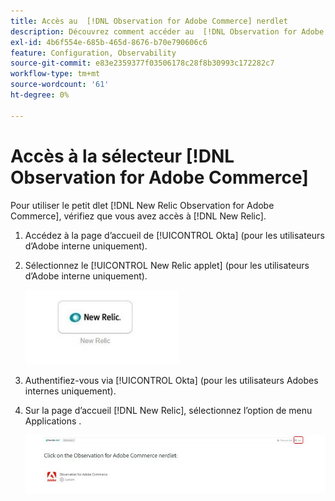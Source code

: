 ```yaml
---
title: Accès au  [!DNL Observation for Adobe Commerce] nerdlet
description: Découvrez comment accéder au  [!DNL Observation for Adobe Commerce] nerdlet.
exl-id: 4b6f554e-685b-465d-8676-b70e790606c6
feature: Configuration, Observability
source-git-commit: e83e2359377f03506178c28f8b30993c172282c7
workflow-type: tm+mt
source-wordcount: '61'
ht-degree: 0%

---
```


# Accès à la sélecteur [!DNL Observation for Adobe Commerce]

Pour utiliser le petit dlet [!DNL New Relic Observation for Adobe Commerce], vérifiez que vous avez accès à [!DNL New Relic].

1. Accédez à la page d’accueil de [!UICONTROL Okta] (pour les utilisateurs d’Adobe interne uniquement).
1. Sélectionnez le [!UICONTROL New Relic applet] (pour les utilisateurs d’Adobe interne uniquement).

   ![Application New Relic](../../assets/tools/observation-for-adobe-commerce/new-relic-applet.jpeg)

1. Authentifiez-vous via [!UICONTROL Okta] (pour les utilisateurs Adobes internes uniquement).
1. Sur la page d’accueil [!DNL New Relic], sélectionnez l’option de menu Applications .

   ![Page d’accueil New Relic](../../assets/tools/observation-for-adobe-commerce/new-relic-homepage.jpeg)
